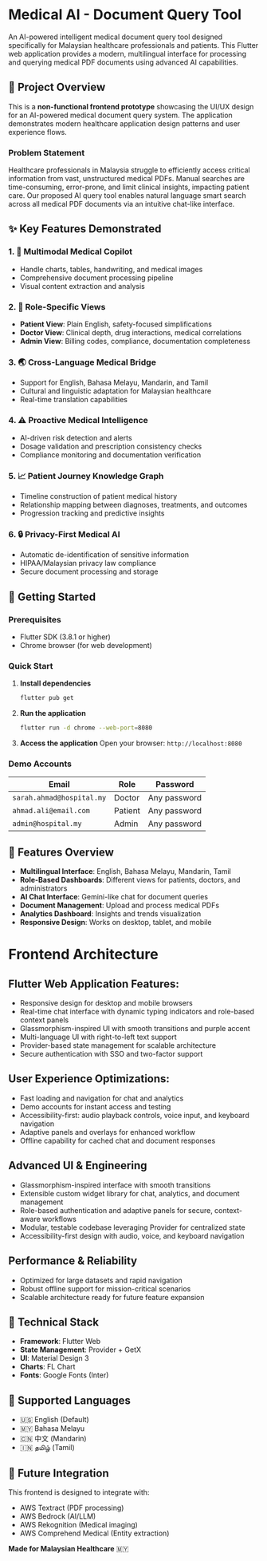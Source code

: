# Medical AI - Document Query Tool

An AI-powered intelligent medical document query tool designed specifically for Malaysian healthcare professionals and patients. This Flutter web application provides a modern, multilingual interface for processing and querying medical PDF documents using advanced AI capabilities.

## 🎯 Project Overview

This is a **non-functional frontend prototype** showcasing the UI/UX design for an AI-powered medical document query system. The application demonstrates modern healthcare application design patterns and user experience flows.

### Problem Statement

Healthcare professionals in Malaysia struggle to efficiently access critical information from vast, unstructured medical PDFs. Manual searches are time-consuming, error-prone, and limit clinical insights, impacting patient care. Our proposed AI query tool enables natural language smart search across all medical PDF documents via an intuitive chat-like interface.

## ✨ Key Features Demonstrated

### 1. 🤖 **Multimodal Medical Copilot**
- Handle charts, tables, handwriting, and medical images
- Comprehensive document processing pipeline
- Visual content extraction and analysis

### 2. 👥 **Role-Specific Views**
- **Patient View**: Plain English, safety-focused simplifications
- **Doctor View**: Clinical depth, drug interactions, medical correlations
- **Admin View**: Billing codes, compliance, documentation completeness

### 3. 🌏 **Cross-Language Medical Bridge**
- Support for English, Bahasa Melayu, Mandarin, and Tamil
- Cultural and linguistic adaptation for Malaysian healthcare
- Real-time translation capabilities

### 4. ⚠️ **Proactive Medical Intelligence**
- AI-driven risk detection and alerts
- Dosage validation and prescription consistency checks
- Compliance monitoring and documentation verification

### 5. 📈 **Patient Journey Knowledge Graph**
- Timeline construction of patient medical history
- Relationship mapping between diagnoses, treatments, and outcomes
- Progression tracking and predictive insights

### 6. 🔒 **Privacy-First Medical AI**
- Automatic de-identification of sensitive information
- HIPAA/Malaysian privacy law compliance
- Secure document processing and storage

## 🚀 Getting Started

### Prerequisites
- Flutter SDK (3.8.1 or higher)
- Chrome browser (for web development)

### Quick Start

1. **Install dependencies**
   ```bash
   flutter pub get
   ```

2. **Run the application**
   ```bash
   flutter run -d chrome --web-port=8080
   ```

3. **Access the application**
   Open your browser: `http://localhost:8080`

### Demo Accounts

| Email | Role | Password |
|-------|------|----------|
| `sarah.ahmad@hospital.my` | Doctor | Any password |
| `ahmad.ali@email.com` | Patient | Any password |
| `admin@hospital.my` | Admin | Any password |

## 🎨 Features Overview

- **Multilingual Interface**: English, Bahasa Melayu, Mandarin, Tamil
- **Role-Based Dashboards**: Different views for patients, doctors, and administrators
- **AI Chat Interface**: Gemini-like chat for document queries
- **Document Management**: Upload and process medical PDFs
- **Analytics Dashboard**: Insights and trends visualization
- **Responsive Design**: Works on desktop, tablet, and mobile

# Frontend Architecture

## Flutter Web Application Features:
- Responsive design for desktop and mobile browsers
- Real-time chat interface with dynamic typing indicators and role-based context panels
- Glassmorphism-inspired UI with smooth transitions and purple accent
- Multi-language UI with right-to-left text support
- Provider-based state management for scalable architecture
- Secure authentication with SSO and two-factor support

## User Experience Optimizations:
- Fast loading and navigation for chat and analytics
- Demo accounts for instant access and testing
- Accessibility-first: audio playback controls, voice input, and keyboard navigation
- Adaptive panels and overlays for enhanced workflow
- Offline capability for cached chat and document responses

## Advanced UI & Engineering
- Glassmorphism-inspired interface with smooth transitions
- Extensible custom widget library for chat, analytics, and document management
- Role-based authentication and adaptive panels for secure, context-aware workflows
- Modular, testable codebase leveraging Provider for centralized state
- Accessibility-first design with audio, voice, and keyboard navigation

## Performance & Reliability
- Optimized for large datasets and rapid navigation
- Robust offline support for mission-critical scenarios
- Scalable architecture ready for future feature expansion

## 🔧 Technical Stack

- **Framework**: Flutter Web
- **State Management**: Provider + GetX
- **UI**: Material Design 3
- **Charts**: FL Chart
- **Fonts**: Google Fonts (Inter)

## 📱 Supported Languages

- 🇺🇸 English (Default)
- 🇲🇾 Bahasa Melayu
- 🇨🇳 中文 (Mandarin)
- 🇮🇳 தமிழ் (Tamil)

## 🔮 Future Integration

This frontend is designed to integrate with:
- AWS Textract (PDF processing)
- AWS Bedrock (AI/LLM)
- AWS Rekognition (Medical imaging)
- AWS Comprehend Medical (Entity extraction)

**Made for Malaysian Healthcare** 🇲🇾
